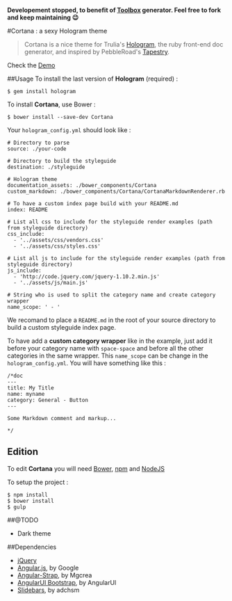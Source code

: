 **Developement stopped, to benefit of [Toolbox](http://frontend.github.io/toolbox/) generator. Feel free to fork and keep maintaining :wink:**

#Cortana : a sexy Hologram theme

>Cortana is a nice theme for Trulia's [Hologram](https://github.com/trulia/hologram), the ruby front-end doc generator, and inspired by PebbleRoad's [Tapestry](https://github.com/PebbleRoad/tapestry).

Check the [Demo](http://yago.github.io/Cortana-example)

##Usage
To install the last version of **Hologram** (required) :

````
$ gem install hologram
````



To install **Cortana**, use Bower :

````
$ bower install --save-dev Cortana
````

Your `hologram_config.yml` should look like :

````
# Directory to parse
source: ./your-code

# Directory to build the styleguide
destination: ./styleguide

# Hologram theme
documentation_assets: ./bower_components/Cortana
custom_markdown: ./bower_components/Cortana/CortanaMarkdownRenderer.rb

# To have a custom index page build with your README.md
index: README

# List all css to include for the styleguide render examples (path from styleguide directory)
css_include:
  - '../assets/css/vendors.css'
  - '../assets/css/styles.css'

# List all js to include for the styleguide render examples (path from styleguide directory)
js_include:
  - 'http://code.jquery.com/jquery-1.10.2.min.js'
  - '../assets/js/main.js'

# String who is used to split the category name and create category wrapper
name_scope: ' - '
````

We recomand to place a `README.md` in the root of your source directory to build a custom styleguide index page.

To have add a **custom category wrapper** like in the example, just add it before your category name with `space-space` and before all the other categories in the same wrapper. This `name_scope` can be change in the `hologram_config.yml`. You will have something like this :

````
/*doc
---
title: My Title
name: myname
category: General - Button
---

Some Markdown comment and markup...

*/
````

## Edition
To edit **Cortana** you will need [Bower](bower.io),  [npm](https://www.npmjs.org) and [NodeJS](http://nodejs.org/)

To setup the project :

````
$ npm install
$ bower install
$ gulp
````

##@TODO

* Dark theme

##Dependencies
* [jQuery](https://github.com/jquery/jquery)
* [Angular.js](https://github.com/angular/angular.js), by Google
* [Angular-Strap](https://github.com/mgcrea/angular-strap), by Mgcrea
* [AngularUI Bootstrap](https://github.com/angular-ui/bootstrap), by AngularUI
* [Slidebars](https://github.com/adchsm/Slidebars), by adchsm

